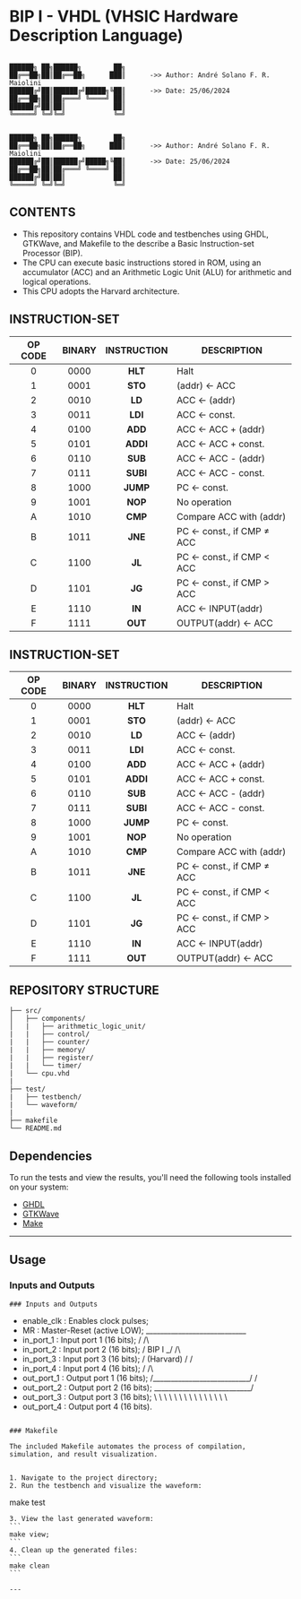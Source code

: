 # BIP I - VHDL (VHSIC Hardware Description Language)


```    

██████╗ ██╗██████╗        ██╗
██╔══██╗██║██╔══██╗      ███║      ->> Author: André Solano F. R. Maiolini
██████╔╝██║██████╔╝█████╗╚██║      ->> Date: 25/06/2024
██╔══██╗██║██╔═══╝ ╚════╝ ██║
██████╔╝██║██║            ██║
╚═════╝ ╚═╝╚═╝            ╚═╝

```

```    

██████╗ ██╗██████╗        ██╗
██╔══██╗██║██╔══██╗      ███║      ->> Author: André Solano F. R. Maiolini
██████╔╝██║██████╔╝█████╗╚██║      ->> Date: 25/06/2024
██╔══██╗██║██╔═══╝ ╚════╝ ██║
██████╔╝██║██║            ██║
╚═════╝ ╚═╝╚═╝            ╚═╝

```

## CONTENTS

- This repository contains VHDL code and testbenches using GHDL, GTKWave, and Makefile to the describe a Basic Instruction-set Processor (BIP).
- The CPU can execute basic instructions stored in ROM, using an accumulator (ACC) and an Arithmetic Logic Unit (ALU) for arithmetic and logical operations.
- This CPU adopts the Harvard architecture.

## INSTRUCTION-SET

| OP CODE | BINARY | INSTRUCTION | DESCRIPTION | 
|:-------:|:------:|:-----------:|-------------|
| 0 | 0000 | **HLT** | Halt |
| 1 | 0001 | **STO** | (addr) ← ACC |
| 2 | 0010 | **LD** | ACC ← (addr) |
| 3 | 0011 | **LDI** | ACC ← const. |
| 4 | 0100 | **ADD** | ACC ← ACC + (addr) |
| 5 | 0101 | **ADDI** | ACC ← ACC + const. |
| 6 | 0110 | **SUB** | ACC ← ACC - (addr) |
| 7 | 0111 | **SUBI** | ACC ← ACC - const. |
| 8 | 1000 | **JUMP** | PC ← const. |
| 9 | 1001 | **NOP** | No operation | 
| A | 1010 | **CMP** | Compare ACC with (addr) |
| B | 1011 | **JNE** | PC ← const., if CMP ≠ ACC |
| C | 1100 | **JL** | PC ← const., if CMP < ACC |
| D | 1101 | **JG** | PC ← const., if CMP > ACC | 
| E | 1110 | **IN** | ACC ← INPUT(addr) | 
| F | 1111 | **OUT** | OUTPUT(addr) ← ACC |

## INSTRUCTION-SET

| OP CODE | BINARY | INSTRUCTION | DESCRIPTION | 
|:-------:|:------:|:-----------:|-------------|
| 0 | 0000 | **HLT** | Halt |
| 1 | 0001 | **STO** | (addr) ← ACC |
| 2 | 0010 | **LD** | ACC ← (addr) |
| 3 | 0011 | **LDI** | ACC ← const. |
| 4 | 0100 | **ADD** | ACC ← ACC + (addr) |
| 5 | 0101 | **ADDI** | ACC ← ACC + const. |
| 6 | 0110 | **SUB** | ACC ← ACC - (addr) |
| 7 | 0111 | **SUBI** | ACC ← ACC - const. |
| 8 | 1000 | **JUMP** | PC ← const. |
| 9 | 1001 | **NOP** | No operation | 
| A | 1010 | **CMP** | Compare ACC with (addr) |
| B | 1011 | **JNE** | PC ← const., if CMP ≠ ACC |
| C | 1100 | **JL** | PC ← const., if CMP < ACC |
| D | 1101 | **JG** | PC ← const., if CMP > ACC | 
| E | 1110 | **IN** | ACC ← INPUT(addr) | 
| F | 1111 | **OUT** | OUTPUT(addr) ← ACC |

## REPOSITORY STRUCTURE

```
├── src/
│   ├── components/
│   |   ├── arithmetic_logic_unit/
|   |   ├── control/
|   |   ├── counter/
|   |   ├── memory/
|   |   ├── register/
|   |   └── timer/
|   └── cpu.vhd
|
├── test/
|   ├── testbench/
|   └── waveform/
|
├── makefile
└── README.md
```

## Dependencies

To run the tests and view the results, you'll need the following tools installed on your system:
- [GHDL](https://github.com/ghdl/ghdl)
- [GTKWave](https://gtkwave.sourceforge.net/)
- [Make](https://www.gnu.org/software/make/)

---

## Usage

### Inputs and Outputs

```
### Inputs and Outputs

```

- enable_clk : Enables clock pulses;
- MR         : Master-Reset (active LOW);                 ____________________________
- in_port_1  : Input port 1 (16 bits);                   /                           /\
- in_port_2  : Input port 2 (16 bits);                  /         BIP I            _/ /\
- in_port_3  : Input port 3 (16 bits);                 /        (Harvard)         / \/
- in_port_4  : Input port 4 (16 bits);                /                           /\
- out_port_1 : Output port 1 (16 bits);              /___________________________/ /
- out_port_2 : Output port 2 (16 bits);              \___________________________\/
- out_port_3 : Output port 3 (16 bits);               \ \ \ \ \ \ \ \ \ \ \ \ \ \ \
- out_port_4 : Output port 4 (16 bits).

```

### Makefile

The included Makefile automates the process of compilation, simulation, and result visualization.


1. Navigate to the project directory;
2. Run the testbench and visualize the waveform:
```
make test
````
3. View the last generated waveform: 
```
make view;
```
4. Clean up the generated files: 
```
make clean
```

---

